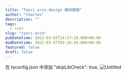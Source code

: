 ```yaml
---
title: "Tauri arco.design 编译报错"
author: "Charles"
description: ""
tags:
  - rust
slug: "tauri-arco"
pubDatetime: 2022-03-03T14:57:20.000+08:00
modDatetime: 2022-03-07T02:28:49.000+08:00
featured: false
draft: false
---
```


在 tsconfig.json 中添加 "skipLibCheck": true,
![Untitled](/assets/tauri-arco-1.png)
